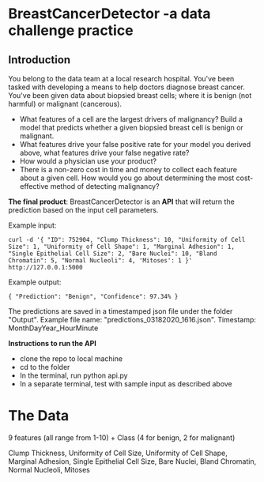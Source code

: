 # BreastCancerDetector -a data challenge practice

## Introduction
You belong to the data team at a local research hospital. You've been tasked with developing a means to help doctors diagnose breast cancer. You've been given data about biopsied breast cells; where it is benign (not harmful) or malignant (cancerous).

- What features of a cell are the largest drivers of malignancy? Build a model that predicts whether a given biopsied breast cell is benign or malignant.
- What features drive your false positive rate for your model you derived above, what features drive your false negative rate? 
- How would a physician use your product?
- There is a non-zero cost in time and money to collect each feature about a given cell. How would you go about determining the most cost-effective method of detecting malignancy?

**The final product**:
BreastCancerDetector is an **API** that will return the prediction based on the input cell parameters. 

Example input: 
```
curl -d '{ "ID": 752904, "Clump Thickness": 10, "Uniformity of Cell Size": 1, "Uniformity of Cell Shape": 1, "Marginal Adhesion": 1, "Single Epithelial Cell Size": 2, "Bare Nuclei": 10, "Bland Chromatin": 5, "Normal Nucleoli": 4, 'Mitoses': 1 }' http://127.0.0.1:5000
```
Example output: 
```
{ "Prediction": "Benign", "Confidence": 97.34% }
```
The predictions are saved in a timestamped json file under the folder "Output". 
Example file name: "predictions_03182020_1616.json". Timestamp: MonthDayYear_HourMinute

**Instructions to run the API**
* clone the repo to local machine
* cd to the folder
* In the terminal, run python api.py
* In a separate terminal, test with sample input as described above

# The Data
9 features (all range from 1-10) + Class (4 for benign, 2 for malignant)

Clump Thickness, Uniformity of Cell Size, Uniformity of Cell Shape, Marginal Adhesion, Single Epithelial Cell Size, Bare Nuclei, Bland Chromatin, Normal Nucleoli, Mitoses


